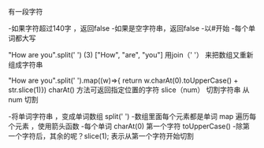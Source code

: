 有一段字符

-如果字符超过140字 ，返回false
-如果是空字符串，返回false
-以#开始 
-每个单词都大写

"How are you".split(' ')
(3) ["How", "are", "you"]
用join（' '） 来把数组又重新组成字符串

"How are you".split(' ').map((w)=>{ return w.charAt(0).toUpperCase() + str.slice(1)})
charAt() 方法可返回指定位置的字符    slice（num） 切割字符串  从num 切割

-将单词字符串 ，变成单词数组 split(' ')
-数组里面每个元素都是单词
map 遍历每个元素 ，使用箭头函数
-每个单词 charAt(0)  第一个字符 toUpperCase() 
-除第一个字符后，其余的呢？slice(1); 表示从第一个字符开始切割